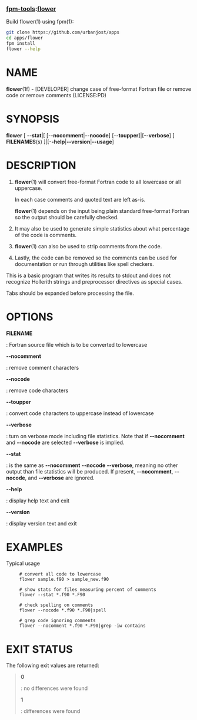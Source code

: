 ### [fpm-tools](https://github.com/search?q="fpm-tools"%20in:topic%20language:fortran):[flower](https://urbanjost.github/apps)

Build flower(1) using fpm(1):
```bash
git clone https://github.com/urbanjost/apps
cd apps/flower
fpm install
flower --help
```

NAME
====

**flower**(1f) - \[DEVELOPER\] change case of free-format Fortran file
or remove code or remove comments (LICENSE:PD)

SYNOPSIS
========

**flower** \[ **--stat**\|\[ \[-**-nocomment**\|**--nocode**\]
\[-**-toupper**\]\|\[-**-verbose**\] \] **FILENAMES**(s)
\]\|\[-**-help**\|**--version**\|**--usage**\]

DESCRIPTION
===========

1.  **flower**(1) will convert free-format Fortran code to all lowercase 
    or all uppercase.

    In each case comments and quoted text are left as-is.

    **flower**(1) depends on the input being plain standard free-format
    Fortran so the output should be carefully checked.

2.  It may also be used to generate simple statistics about what
    percentage of the code is comments.

3.  **flower**(1) can also be used to strip comments from the code.

4.  Lastly, the code can be removed so the comments can be used for
    documentation or run through utilities like spell checkers.

This is a basic program that writes its results to stdout and does not
recognize Hollerith strings and preprocessor directives as special cases.

Tabs should be expanded before processing the file.

OPTIONS
=======

**FILENAME**

:   Fortran source file which is to be converted to lowercase

****--nocomment****

:   remove comment characters

****--nocode****

:   remove code characters

****--toupper****

:   convert code characters to uppercase instead of lowercase

****--verbose****

:   turn on verbose mode including file statistics. Note that if
    **--nocomment** and **--nocode** are selected **--verbose** is
    implied.

****--stat****

:   is the same as **--nocomment** **--nocode** **--verbose**, meaning
    no other output than file statistics will be produced. If present,
    **--nocomment**, **--nocode**, and **--verbose** are ignored.

****--help****

:   display help text and exit

****--version****

:   display version text and exit

EXAMPLES
========

Typical usage

         # convert all code to lowercase
         flower sample.f90 > sample_new.f90

         # show stats for files measuring percent of comments
         flower --stat *.f90 *.F90

         # check spelling on comments
         flower --nocode *.f90 *.F90|spell

         # grep code ignoring comments
         flower --nocomment *.f90 *.F90|grep -iw contains

EXIT STATUS
===========

The following exit values are returned:

> **0**
>
> :   no differences were found
>
> **1**
>
> :   differences were found
